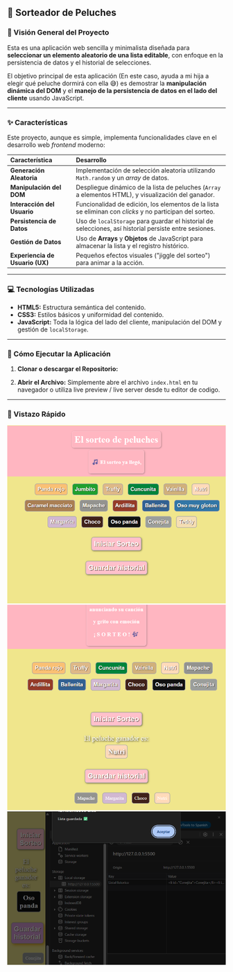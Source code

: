 ## 🧸 Sorteador de Peluches

### 🌟 Visión General del Proyecto

Esta es una aplicación web sencilla y minimalista diseñada para **seleccionar un elemento aleatorio de una lista editable**, con enfoque en la persistencia de datos y el historial de selecciones.

El objetivo principal de esta aplicación (En este caso, ayuda a mi hija a elegir qué peluche dormirá con ella 😅) es demostrar la **manipulación dinámica del DOM** y el **manejo de la persistencia de datos en el lado del cliente** usando JavaScript.

---

### ✨ Características

Este proyecto, aunque es simple, implementa funcionalidades clave en el desarrollo web _frontend_ moderno:

| Característica                  | Desarrollo                                                                                               |
| :------------------------------ | :------------------------------------------------------------------------------------------------------- |
| **Generación Aleatoria**        | Implementación de selección aleatoria utilizando `Math.random` y un _array_ de datos.                    |
| **Manipulación del DOM**        | Despliegue dinámico de la lista de peluches (`Array` a elementos HTML), y visualización del ganador.     |
| **Interacción del Usuario**     | Funcionalidad de edición, los elementos de la lista se eliminan con _clicks_ y no participan del sorteo. |
| **Persistencia de Datos**       | Uso de `localStorage` para guardar el historial de selecciones, así historial persiste entre sesiones.   |
| **Gestión de Datos**            | Uso de **Arrays** y **Objetos** de JavaScript para almacenar la lista y el registro histórico.           |
| **Experiencia de Usuario (UX)** | Pequeños efectos visuales ("jiggle del sorteo") para animar a la acción.                                 |

---

### 💻 Tecnologías Utilizadas

- **HTML5:** Estructura semántica del contenido.
- **CSS3:** Estilos básicos y uniformidad del contenido.
- **JavaScript:** Toda la lógica del lado del cliente, manipulación del DOM y gestión de `localStorage`.

---

### 🚀 Cómo Ejecutar la Aplicación

1.  **Clonar o descargar el Repositorio:**

2.  **Abrir el Archivo:** Simplemente abre el archivo `index.html` en tu navegador o utiliza live preview / live server desde tu editor de codigo.

---

### 📸 Vistazo Rápido

![Ingreso a la web](assets/init.png)
![Captura del historial](assets/historic.png)
![Captura local Storage](assets/Local.png)
